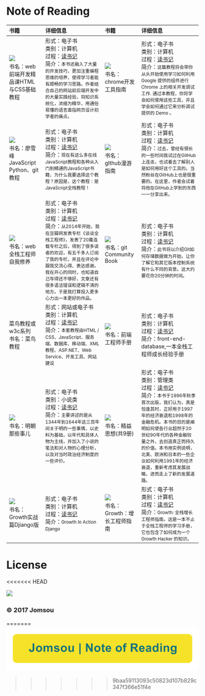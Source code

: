 # Note of Reading

| 书籍|详细信息|书籍|详细信息|
| :--- | :--- | :--- | :--- |
| ![](http://i.imgur.com/nrD98pW.png) <br>书名：web前端开发精品课HTML与CSS基础教程|形式：电子书<br>类别：计算机<br>过程：[读书记](HTML学习记.md)<br>简介：<small>本书还融入了大量的开发技巧，更加注重编程思维的培养，使得学习者能有顺畅的学习思路。作者结合自己的网站前后端开发中的大量实践经验，将知识系统化，浓缩为精华，用通俗易懂的语言直指网页设计初学者的痛点。</small>|![](http://i.imgur.com/q6G2fWw.png)<br>书名：chrome开发工具指南<br>| 形式：电子书<br>类别：计算机<br>过程：[读书记]()<br>简介：<small>这篇教程将会带你从头开始使用学习如何利用 Google 提供的组件进行 Chrome 上的相关开发调试工作. 通过本教程，你将学会如何使用这些工具，并且学会如何通过它来分析调试提供的 Demo 。</small> |
| ![](http://i.imgur.com/iKMXvjr.png)<br>书名：廖雪峰JavaScript Python、git教程    | 形式：电子书<br>类别：计算机<br>过程：[读书记](JavaScript笔记.md)<br>简介：<small>现在有这么多在线JavaScript教程和各种从入门到精通的JavaScript书籍，为什么我要选择这个教程？原因是，这个教程：是JavaScript全栈教程！</small>|![](http://i.imgur.com/mOUMfgp.png)<br>书名：gIthub漫游指南  | 形式：电子书<br>类别：计算机<br>过程：[读书记]()<br>简介：<small>过去，曾经有很长的一些时间我试过在GitHub上连击，也试着去了解别人是如何用好这个工具的。当然粉丝在GitHub上也是很重要的。在这里，作者会试着将他在GitHub上学到的东西一一分享出来。</small>  |
| ![](http://i.imgur.com/5PVlZjE.png)<br>书名：web全栈工程师自我修养|形式：电子书<br>类别：计算机<br>过程：[读书记](Web全栈工程师的自我修养.md)<br>简介：<small>从2014年开始，我在豆瓣网发表专栏《谈谈全栈工程师》，发表了20篇连载专栏之后，得到了很多读者的欢迎，有五千多人订阅了我的专栏，并且在评论中跟我交流心得、表达感谢。我在开心的同时，也知道自己写得还不够好，文章还有很多语法错误和逻辑不清的地方。于是我打算投入更多心力出一本更好的作品。</small>    |![](http://i.imgur.com/ZE5KAb6.png)<br>书名：git Community Book|形式：电子书<br>类别：计算机<br>过程：[读书记]()<br>简介：<small>此书将以介绍Git如何存储数据做为开始，让你了解它和其它版本控制系统有什么不同的背景。这大约要花你20分钟的时间。</small> |
|菜鸟教程或w3c系列<br>书名：菜鸟教程<br>|形式：网站或电子书<br>类别：计算机<br>过程：[读书记](./菜鸟教程之读书记/菜鸟教程之读书记.md)<br>简介：<small>本套教程由HTML / CSS、JavaScript、服务端、数据库、移动端、XML 教程、ASP.NET、Web Service、开发工具、网站建设</small>|![](http://i.imgur.com/NsjE0tr.png)<br>书名：前端工程师手册|形式：电子书<br>类别：计算机<br>过程：[读书记]()<br>简介：front-end-database,一本全栈工程师成长经验手册|
|  ![](http://i.imgur.com/vAzVy5N.png)<br>书名：明朝那些事儿<br> |形式：电子书<br>类别：小说类<br>过程：[读书记]()<br>简介：<small>主要讲述的是从1344年到1644年这三百年间关于明的一些事情，以史料为基础，以年代和具体人物为主线，并加入了小说的笔法和对人物的心理分析，以及对当时政治经济制度的一些评价。</small> |![](http://i.imgur.com/E5eWEry.png)<br>书名：精益思想(共9册) |形式：电子书<br>类别：管理类<br>过程：[读书记]()<br>简介：<small>本书于1996年秋季首次出版，我们认为，真是恰逢其时，正好用于1997年的经济衰退和1998年的金融危机。本书的目的是阐明如何使各行业超然于20世纪90年代的各种金融较量之外，去创造真正而持久的价值。本书用实例说明，北美、欧洲和日本的一些企业如何利用1991年的经济衰退，重新考虑其发展战略，进而走上了新的发展道路。</small> |
|![](http://i.imgur.com/M5fsDsy.png)<br>书名：Growth实战篇Djiango版 |形式：电子书<br>类别：计算机<br>过程：[读书记]()<br>简介：<small>Growth In Action Django</small> |![](http://i.imgur.com/1xqX22A.png)<br>书名：Growth：增长工程师指南|形式：电子书<br>类别：计算机<br>过程：[读书记]()<br>简介：<small>Growth: 全栈增长工程师指南。这是一本不止于全栈工程师的学习手册，它也包含了如何成为一个 Growth Hacker 的知识。</small> |

# License
<<<<<<< HEAD

![](http://i.imgur.com/8uqtVkJ.png)

### © 2017 Jomsou
=======
![](https://github.com/Jomsou/Note-of-Reading/blob/master/JomsouNoteofReading.svg)
>>>>>>> 9baa59113093c50823d107b829c347f366e51f4e
